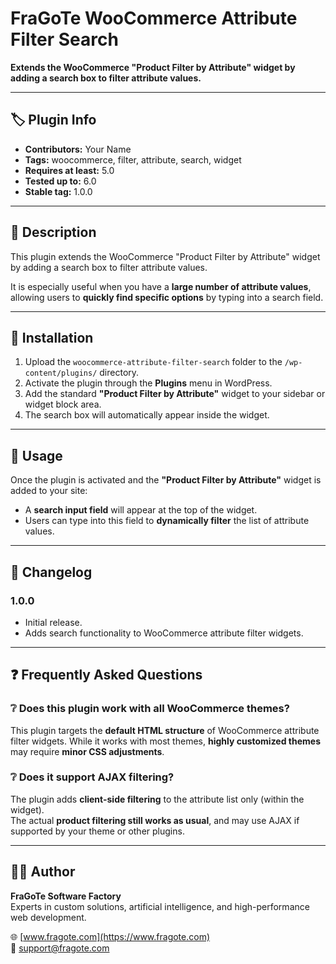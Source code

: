 # FraGoTe WooCommerce Attribute Filter Search

**Extends the WooCommerce "Product Filter by Attribute" widget by adding a search box to filter attribute values.**

---

## 🏷 Plugin Info

- **Contributors:** Your Name  
- **Tags:** woocommerce, filter, attribute, search, widget  
- **Requires at least:** 5.0  
- **Tested up to:** 6.0  
- **Stable tag:** 1.0.0  

---

## 📄 Description

This plugin extends the WooCommerce "Product Filter by Attribute" widget by adding a search box to filter attribute values.

It is especially useful when you have a **large number of attribute values**, allowing users to **quickly find specific options** by typing into a search field.

---

## 🧩 Installation

1. Upload the `woocommerce-attribute-filter-search` folder to the `/wp-content/plugins/` directory.
2. Activate the plugin through the **Plugins** menu in WordPress.
3. Add the standard **"Product Filter by Attribute"** widget to your sidebar or widget block area.
4. The search box will automatically appear inside the widget.

---

## 🚀 Usage

Once the plugin is activated and the **"Product Filter by Attribute"** widget is added to your site:

- A **search input field** will appear at the top of the widget.
- Users can type into this field to **dynamically filter** the list of attribute values.

---

## 🧾 Changelog

### 1.0.0
- Initial release.  
- Adds search functionality to WooCommerce attribute filter widgets.

---

## ❓ Frequently Asked Questions

### ❔ Does this plugin work with all WooCommerce themes?

This plugin targets the **default HTML structure** of WooCommerce attribute filter widgets. While it works with most themes, **highly customized themes** may require **minor CSS adjustments**.

### ❔ Does it support AJAX filtering?

The plugin adds **client-side filtering** to the attribute list only (within the widget).  
The actual **product filtering still works as usual**, and may use AJAX if supported by your theme or other plugins.

---

## 👨‍💼 Author

**FraGoTe Software Factory**  
Experts in custom solutions, artificial intelligence, and high-performance web development.

🌐 [www.fragote.com](https://www.fragote.com)  
📧 support@fragote.com
